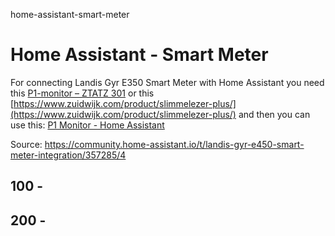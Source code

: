 home-assistant-smart-meter
# Home Assistant - Smart Meter

For connecting Landis Gyr E350 Smart Meter with Home Assistant you need this [P1-monitor – ZTATZ 301](https://www.ztatz.nl/p1-monitor/) or this [https://www.zuidwijk.com/product/slimmelezer-plus/](https://www.zuidwijk.com/product/slimmelezer-plus/) and then you can use this: [P1 Monitor - Home Assistant](https://www.home-assistant.io/integrations/p1_monitor/) 

Source: https://community.home-assistant.io/t/landis-gyr-e450-smart-meter-integration/357285/4

## 100 - 



## 200 - 
